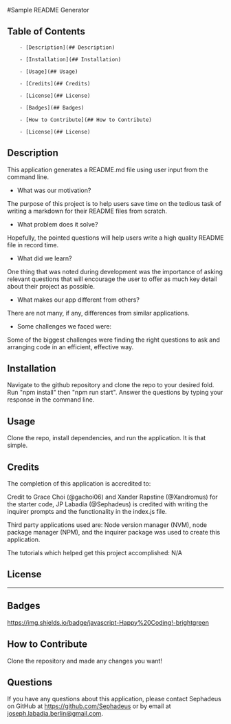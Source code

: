 

  #Sample README Generator

  
## Table of Contents
  
		- [Description](## Description)
  
		- [Installation](## Installation)
  
		- [Usage](## Usage)
  
		- [Credits](## Credits)
  
		- [License](## License)
  
		- [Badges](## Badges)
  
		- [How to Contribute](## How to Contribute)
  
		- [License](## License)
  
 ## Description
  
This application generates a README.md file using user input from the command line. 
  
- What was our motivation?
  
The purpose of this project is to help users save time on the tedious task of writing a markdown for their README files from scratch.
  
- What problem does it solve?
  
Hopefully, the pointed questions will help users write a high quality README file in record time.
  
- What did we learn?
  
One thing that was noted during development was the importance of asking relevant questions that will encourage the user to offer as much key detail about their project as possible.
  
- What makes our app different from others?
  
There are not many, if any, differences from similar applications. 
  
- Some challenges we faced were:
  
Some of the biggest challenges were finding the right questions to ask and arranging code in an efficient, effective way.
  
## Installation
  
Navigate to the github repository and clone the repo to your desired fold. Run "npm install" then "npm run start". Answer the questions by typing your response in the command line.
  
## Usage
  
Clone the repo, install dependencies, and run the application. It is that simple.
  
## Credits
  
The completion of this application is accredited to: 
  
Credit to Grace Choi (@gachoi06) and Xander Rapstine (@Xandromus) for the starter code, JP Labadia (@Sephadeus) is credited with writing the inquirer prompts and the functionality in the index.js file.
  
Third party applications used are: Node version manager (NVM), node package manager (NPM), and the inquirer package was used to create this application.
  
The tutorials which helped get this project accomplished: N/A 
  
## License
  
  
  
---
  
## Badges
  
https://img.shields.io/badge/javascript-Happy%20Coding!-brightgreen
  
## How to Contribute
  
Clone the repository and made any changes you want!
  
## Questions
  
If you have any questions about this application, please contact Sephadeus on GitHub at https://github.com/Sephadeus or by email at joseph.labadia.berlin@gmail.com.
  